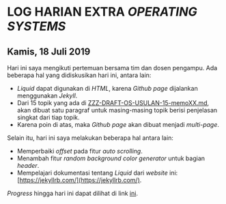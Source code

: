 # LOG HARIAN EXTRA *OPERATING SYSTEMS*
## Kamis, 18 Juli 2019

Hari ini saya mengikuti pertemuan bersama tim dan dosen pengampu. Ada beberapa hal yang didiskusikan hari ini, antara lain:
- *Liquid* dapat digunakan di *HTML*, karena *Github page* dijalankan menggunakan *Jekyll*.
- Dari 15 topik yang ada di [ZZZ-DRAFT-OS-USULAN-15-memoXX.md](https://github.com/UI-FASILKOM-OS/extra191/blob/master/SandBox/rms46/ZZZ-DRAFT-OS-USULAN-15-memoXX.md), akan dibuat satu paragraf untuk masing-masing topik berisi penjelasan singkat dari tiap topik.
- Karena poin di atas, maka *Github page* akan dibuat menjadi *multi-page*.

Selain itu, hari ini saya melakukan beberapa hal antara lain:
- Memperbaiki *offset* pada fitur *auto scrolling*.
- Menambah fitur *random background color generator* untuk bagian *header*. 
- Mempelajari dokumentasi tentang *Liquid* dari *website* ini: [https://jekyllrb.com/](https://jekyllrb.com/).

*Progress* hingga hari ini dapat dilihat di link [ini](https://andriansyahp.github.io/extra191/). 
